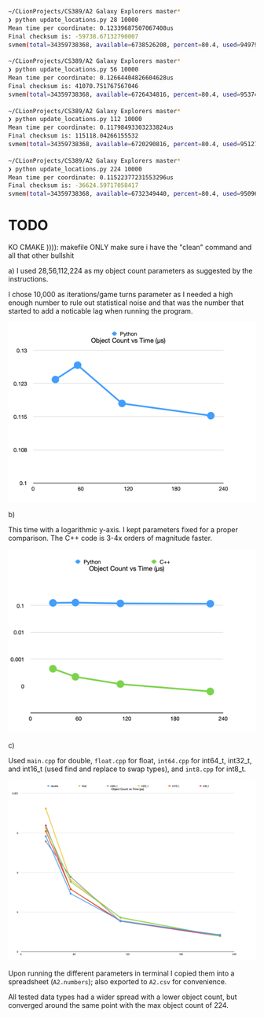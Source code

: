 


```sh
~/CLionProjects/CS389/A2 Galaxy Explorers master*
❯ python update_locations.py 28 10000
Mean time per coordinate: 0.12339687507067408us
Final checksum is: -59738.67132790007
svmem(total=34359738368, available=6738526208, percent=80.4, used=9497919488, free=61964288, active=6688178176, inactive=6647365632, wired=2809741312)

~/CLionProjects/CS389/A2 Galaxy Explorers master*
❯ python update_locations.py 56 10000
Mean time per coordinate: 0.12664404826604628us
Final checksum is: 41070.751767567046
svmem(total=34359738368, available=6726434816, percent=80.4, used=9537470464, free=62177280, active=6677823488, inactive=6653804544, wired=2859646976)

~/CLionProjects/CS389/A2 Galaxy Explorers master*
❯ python update_locations.py 112 10000
Mean time per coordinate: 0.11798493303233824us
Final checksum is: 115118.04266155532
svmem(total=34359738368, available=6720290816, percent=80.4, used=9512747008, free=80510976, active=6656704512, inactive=6626131968, wired=2856042496)

~/CLionProjects/CS389/A2 Galaxy Explorers master*
❯ python update_locations.py 224 10000
Mean time per coordinate: 0.11522377231553296us
Final checksum is: -36624.59717058417
svmem(total=34359738368, available=6732349440, percent=80.4, used=9509666816, free=65175552, active=6681853952, inactive=6650560512, wired=2827812864)
```

# TODO 
KO CMAKE )))): makefile ONLY
make sure i have the "clean" command and all that other bullshit





a) I used 28,56,112,224 as my object count parameters as suggested by the instructions. 

I chose 10,000 as iterations/game turns parameter as I needed a high enough number to rule out statistical noise and that was the number that started to add a noticable lag when running the program.



![python.png](python.png)

b)

This time with a logarithmic y-axis. I kept parameters fixed for a proper comparison. The C++ code is 3-4x orders of magnitude faster.

![pythonc.png](pythonc.png)

c)

Used `main.cpp` for double, `float.cpp` for float, `int64.cpp` for int64_t, int32_t, and int16_t (used find and replace to swap types), and `int8.cpp` for int8_t.

![all](all.png)

Upon running the different parameters in terminal I copied them into a spreadsheet (`A2.numbers`); also exported to `A2.csv` for convenience.



All tested data types had a wider spread with a lower object count, but converged around the same point with the max object count of 224.